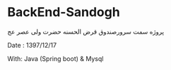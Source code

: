 # BackEnd-Sandogh

پروژه سمت سرورصندوق قرض الحسنه حضرت ولی عصر عج

Date : 1397/12/17

With: Java (Spring boot) & Mysql
